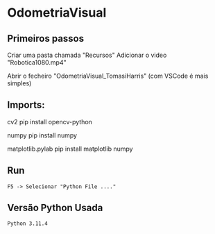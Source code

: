 # OdometriaVisual

## Primeiros passos
Criar uma pasta chamada "Recursos"
Adicionar o video "Robotica1080.mp4"

Abrir o fecheiro "OdometriaVisual_TomasiHarris" (com VSCode é mais simples)

## Imports:
cv2
    pip install opencv-python

numpy
    pip install numpy

matplotlib.pylab
    pip install matplotlib numpy

## Run
    F5 -> Selecionar "Python File ...."

## Versão Python Usada
    Python 3.11.4
    
